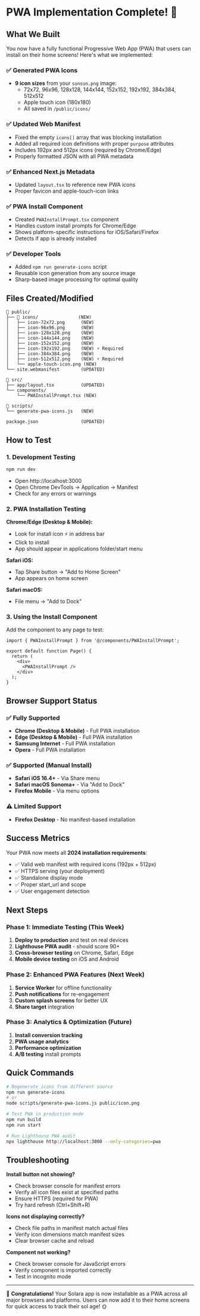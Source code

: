 # PWA Implementation Complete! 🎉

## What We Built

You now have a fully functional Progressive Web App (PWA) that users can install on their home screens! Here's what we implemented:

### ✅ Generated PWA Icons
- **9 icon sizes** from your `sunsun.png` image:
  - 72x72, 96x96, 128x128, 144x144, 152x152, 192x192, 384x384, 512x512 
  - Apple touch icon (180x180)
  - All saved in `/public/icons/`

### ✅ Updated Web Manifest
- Fixed the empty `icons[]` array that was blocking installation
- Added all required icon definitions with proper `purpose` attributes
- Includes 192px and 512px icons (required by Chrome/Edge)
- Properly formatted JSON with all PWA metadata

### ✅ Enhanced Next.js Metadata
- Updated `layout.tsx` to reference new PWA icons
- Proper favicon and apple-touch-icon links

### ✅ PWA Install Component
- Created `PWAInstallPrompt.tsx` component
- Handles custom install prompts for Chrome/Edge
- Shows platform-specific instructions for iOS/Safari/Firefox
- Detects if app is already installed

### ✅ Developer Tools
- Added `npm run generate-icons` script
- Reusable icon generation from any source image
- Sharp-based image processing for optimal quality

## Files Created/Modified

```
📁 public/
├── 📁 icons/               (NEW)
│   ├── icon-72x72.png      (NEW)
│   ├── icon-96x96.png      (NEW)
│   ├── icon-128x128.png    (NEW)
│   ├── icon-144x144.png    (NEW)
│   ├── icon-152x152.png    (NEW)
│   ├── icon-192x192.png    (NEW) ⚡ Required
│   ├── icon-384x384.png    (NEW)
│   ├── icon-512x512.png    (NEW) ⚡ Required
│   └── apple-touch-icon.png (NEW)
└── site.webmanifest        (UPDATED)

📁 src/
├── app/layout.tsx          (UPDATED)
└── components/
    └── PWAInstallPrompt.tsx (NEW)

📁 scripts/
└── generate-pwa-icons.js   (NEW)

package.json                (UPDATED)
```

## How to Test

### 1. Development Testing
```bash
npm run dev
```
- Open http://localhost:3000
- Open Chrome DevTools → Application → Manifest
- Check for any errors or warnings

### 2. PWA Installation Testing

**Chrome/Edge (Desktop & Mobile):**
- Look for install icon ⚡ in address bar
- Click to install
- App should appear in applications folder/start menu

**Safari iOS:**
- Tap Share button → "Add to Home Screen"
- App appears on home screen

**Safari macOS:**
- File menu → "Add to Dock"

### 3. Using the Install Component
Add the component to any page to test:
```tsx
import { PWAInstallPrompt } from '@/components/PWAInstallPrompt';

export default function Page() {
  return (
    <div>
      <PWAInstallPrompt />
    </div>
  );
}
```

## Browser Support Status

### ✅ Fully Supported
- **Chrome (Desktop & Mobile)** - Full PWA installation
- **Edge (Desktop & Mobile)** - Full PWA installation  
- **Samsung Internet** - Full PWA installation
- **Opera** - Full PWA installation

### ✅ Supported (Manual Install)
- **Safari iOS 16.4+** - Via Share menu
- **Safari macOS Sonoma+** - Via "Add to Dock"
- **Firefox Mobile** - Via menu options

### ⚠️ Limited Support
- **Firefox Desktop** - No manifest-based installation

## Success Metrics

Your PWA now meets all **2024 installation requirements**:
- ✅ Valid web manifest with required icons (192px + 512px)
- ✅ HTTPS serving (your deployment)
- ✅ Standalone display mode
- ✅ Proper start_url and scope
- ✅ User engagement detection

## Next Steps

### Phase 1: Immediate Testing (This Week)
1. **Deploy to production** and test on real devices
2. **Lighthouse PWA audit** - should score 90+
3. **Cross-browser testing** on Chrome, Safari, Edge
4. **Mobile device testing** on iOS and Android

### Phase 2: Enhanced PWA Features (Next Week)
1. **Service Worker** for offline functionality
2. **Push notifications** for re-engagement
3. **Custom splash screens** for better UX
4. **Share target** integration

### Phase 3: Analytics & Optimization (Future)
1. **Install conversion tracking**
2. **PWA usage analytics**
3. **Performance optimization**
4. **A/B testing** install prompts

## Quick Commands

```bash
# Regenerate icons from different source
npm run generate-icons
# or
node scripts/generate-pwa-icons.js public/icon.png

# Test PWA in production mode
npm run build
npm run start

# Run Lighthouse PWA audit
npx lighthouse http://localhost:3000 --only-categories=pwa
```

## Troubleshooting

**Install button not showing?**
- Check browser console for manifest errors
- Verify all icon files exist at specified paths
- Ensure HTTPS (required for PWA)
- Try hard refresh (Ctrl+Shift+R)

**Icons not displaying correctly?**
- Check file paths in manifest match actual files
- Verify icon dimensions match manifest sizes
- Clear browser cache and reload

**Component not working?**
- Check browser console for JavaScript errors
- Verify component is imported correctly
- Test in incognito mode

---

🎊 **Congratulations!** Your Solara app is now installable as a PWA across all major browsers and platforms. Users can now add it to their home screens for quick access to track their sol age! 🌞